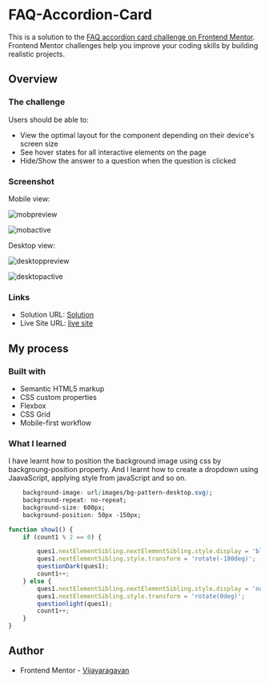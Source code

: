# FAQ-Accordion-Card

This is a solution to the [FAQ accordion card challenge on Frontend Mentor](https://www.frontendmentor.io/challenges/faq-accordion-card-XlyjD0Oam). Frontend Mentor challenges help you improve your coding skills by building realistic projects. 

## Overview

### The challenge
Users should be able to:

- View the optimal layout for the component depending on their device's screen size
- See hover states for all interactive elements on the page
- Hide/Show the answer to a question when the question is clicked

### Screenshot

Mobile view:

![mobpreview](https://user-images.githubusercontent.com/95960286/194751909-7d85c1dd-8f76-416f-a65b-e083ecb2dd78.png)

![mobactive](https://user-images.githubusercontent.com/95960286/194751911-2156bfc2-c8ba-4c73-aab4-93ea7a7a3044.png)


Desktop view:

![desktoppreview](https://user-images.githubusercontent.com/95960286/194751926-bfb4e4f2-72de-4ec3-84c0-5fa6aa95ae52.png)

![desktopactive](https://user-images.githubusercontent.com/95960286/194751931-351e7733-5643-4b2a-abcb-e55b3e6f43d2.png)

### Links

- Solution URL: [Solution](https://your-solution-url.com)
- Live Site URL: [live site](https://astounding-quokka-4dcf36.netlify.app/)


## My process

### Built with

- Semantic HTML5 markup
- CSS custom properties
- Flexbox
- CSS Grid
- Mobile-first workflow

### What I learned

I have learnt how to position the background image using css by backgroung-position property. And I learnt how to create a dropdown using JaavaScript, applying style from javaScript and so on.


```css
    background-image: url(images/bg-pattern-desktop.svg);
    background-repeat: no-repeat;
    background-size: 600px;
    background-position: 50px -150px;
```
```js
function show1() {
    if (count1 % 2 == 0) {

        ques1.nextElementSibling.nextElementSibling.style.display = 'block';
        ques1.nextElementSibling.style.transform = 'rotate(-180deg)';
        questionDark(ques1);
        count1++;
    } else {
        ques1.nextElementSibling.nextElementSibling.style.display = 'none';
        ques1.nextElementSibling.style.transform = 'rotate(0deg)';
        questionlight(ques1);
        count1++;
    }
}

```

## Author

- Frontend Mentor - [Vijayaragavan](https://www.frontendmentor.io/profile/yourusername)
